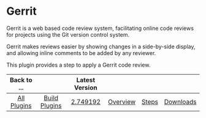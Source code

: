 
Gerrit
======

Gerrit is a web based code review system, facilitating online code reviews for projects using the Git version control system.

Gerrit makes reviews easier by showing changes in a side-by-side display, and allowing inline comments to be added by any reviewer.

This plugin provides a step to apply a Gerrit code review.


|Back to ...||Latest Version||||
| :---: | :---: | :---: | :---: | :---: | :---: |
|[All Plugins](../../index.md)|[Build Plugins](../README.md)|[2.749192](https://raw.githubusercontent.com/UrbanCode/IBM-UCB-PLUGINS/main/files/Gerrit/gerrit-2.749192.zip)|[Overview](overview.md)|[Steps](steps.md)|[Downloads](downloads.md)|
